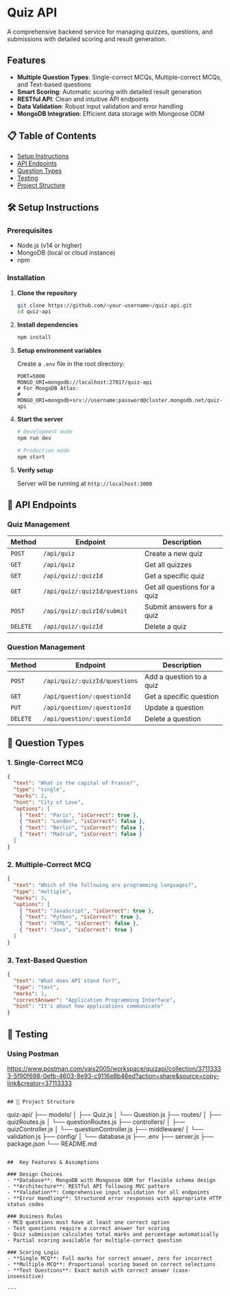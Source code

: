 # Quiz API 

A comprehensive backend service for managing quizzes, questions, and submissions with detailed scoring and result generation.

##  Features

- **Multiple Question Types**: Single-correct MCQs, Multiple-correct MCQs, and Text-based questions
- **Smart Scoring**: Automatic scoring with detailed result generation
- **RESTful API**: Clean and intuitive API endpoints
- **Data Validation**: Robust input validation and error handling
- **MongoDB Integration**: Efficient data storage with Mongoose ODM

## 📋 Table of Contents

- [Setup Instructions](#setup-instructions)
- [API Endpoints](#api-endpoints)
- [Question Types](#question-types)
- [Testing](#testing)
- [Project Structure](#project-structure)
  

## 🛠️ Setup Instructions

### Prerequisites
- Node.js (v14 or higher)
- MongoDB (local or cloud instance)
- npm 

### Installation

1. **Clone the repository**
   ```bash
   git clone https://github.com/<your-username>/quiz-api.git
   cd quiz-api
   ```

2. **Install dependencies**
   ```bash
   npm install
   ```

3. **Setup environment variables**
   
   Create a `.env` file in the root directory:
   ```env
   PORT=5000
   MONGO_URI=mongodb://localhost:27017/quiz-api
   # For MongoDB Atlas:
   # MONGO_URI=mongodb+srv://username:password@cluster.mongodb.net/quiz-api
   ```

4. **Start the server**
   ```bash
   # Development mode
   npm run dev
   
   # Production mode
   npm start
   ```

5. **Verify setup**
   
   Server will be running at `http://localhost:3000`

## 📡 API Endpoints

### Quiz Management

| Method | Endpoint | Description |
|--------|----------|-------------|
| `POST` | `/api/quiz` | Create a new quiz |
| `GET` | `/api/quiz` | Get all quizzes |
| `GET` | `/api/quiz/:quizId` | Get a specific quiz |
| `GET` | `/api/quiz/:quizId/questions` | Get all questions for a quiz |
| `POST` | `/api/quiz/:quizId/submit` | Submit answers for a quiz |
| `DELETE` | `/api/quiz/:quizId` | Delete a quiz |

### Question Management

| Method | Endpoint | Description |
|--------|----------|-------------|
| `POST` | `/api/quiz/:quizId/questions` | Add a question to a quiz |
| `GET` | `/api/question/:questionId` | Get a specific question |
| `PUT` | `/api/question/:questionId` | Update a question |
| `DELETE` | `/api/question/:questionId` | Delete a question |

## 📝 Question Types

### 1. Single-Correct MCQ
```json
{
  "text": "What is the capital of France?",
  "type": "single",
  "marks": 2,
  "hint": "City of Love",
  "options": [
    { "text": "Paris", "isCorrect": true },
    { "text": "London", "isCorrect": false },
    { "text": "Berlin", "isCorrect": false },
    { "text": "Madrid", "isCorrect": false }
  ]
}
```

### 2. Multiple-Correct MCQ
```json
{
  "text": "Which of the following are programming languages?",
  "type": "multiple",
  "marks": 3,
  "options": [
    { "text": "JavaScript", "isCorrect": true },
    { "text": "Python", "isCorrect": true },
    { "text": "HTML", "isCorrect": false },
    { "text": "Java", "isCorrect": true }
  ]
}
```

### 3. Text-Based Question
```json
{
  "text": "What does API stand for?",
  "type": "text",
  "marks": 1,
  "correctAnswer": "Application Programming Interface",
  "hint": "It's about how applications communicate"
}
```

## 🧪 Testing

### Using Postman
https://www.postman.com/vais2005/workspace/quizapi/collection/37113333-5f90f698-0efb-4603-8e93-c9116e8b46ed?action=share&source=copy-link&creator=37113333

```

## 📁 Project Structure

```
quiz-api/
├── models/
│   ├── Quiz.js
│   └── Question.js
├── routes/
│   ├── quizRoutes.js
│   └── questionRoutes.js
├── controllers/
│   ├── quizController.js
│   └── questionController.js
├── middleware/
│   └── validation.js
├── config/
│   └── database.js
├── .env
├── server.js
├── package.json
└── README.md
```

##  Key Features & Assumptions

### Design Choices
- **Database**: MongoDB with Mongoose ODM for flexible schema design
- **Architecture**: RESTful API following MVC pattern
- **Validation**: Comprehensive input validation for all endpoints
- **Error Handling**: Structured error responses with appropriate HTTP status codes

### Business Rules
- MCQ questions must have at least one correct option
- Text questions require a correct answer for scoring
- Quiz submission calculates total marks and percentage automatically
- Partial scoring available for multiple-correct question

### Scoring Logic
- **Single MCQ**: Full marks for correct answer, zero for incorrect
- **Multiple MCQ**: Proportional scoring based on correct selections
- **Text Questions**: Exact match with correct answer (case-insensitive)

---
